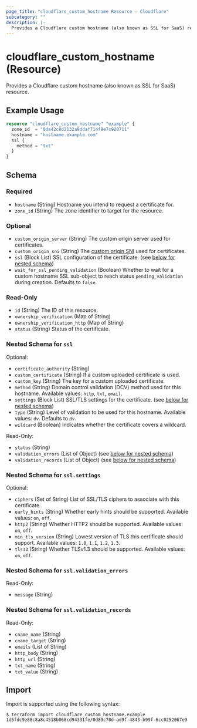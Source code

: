 ```yaml
---
page_title: "cloudflare_custom_hostname Resource - Cloudflare"
subcategory: ""
description: |-
  Provides a Cloudflare custom hostname (also known as SSL for SaaS) resource.
---
```


# cloudflare_custom_hostname (Resource)

Provides a Cloudflare custom hostname (also known as SSL for SaaS) resource.

## Example Usage

```terraform
resource "cloudflare_custom_hostname" "example" {
  zone_id  = "0da42c8d2132a9ddaf714f9e7c920711"
  hostname = "hostname.example.com"
  ssl {
    method = "txt"
  }
}
```
<!-- schema generated by tfplugindocs -->
## Schema

### Required

- `hostname` (String) Hostname you intend to request a certificate for.
- `zone_id` (String) The zone identifier to target for the resource.

### Optional

- `custom_origin_server` (String) The custom origin server used for certificates.
- `custom_origin_sni` (String) The [custom origin SNI](https://developers.cloudflare.com/ssl/ssl-for-saas/hostname-specific-behavior/custom-origin) used for certificates.
- `ssl` (Block List) SSL configuration of the certificate. (see [below for nested schema](#nestedblock--ssl))
- `wait_for_ssl_pending_validation` (Boolean) Whether to wait for a custom hostname SSL sub-object to reach status `pending_validation` during creation. Defaults to `false`.

### Read-Only

- `id` (String) The ID of this resource.
- `ownership_verification` (Map of String)
- `ownership_verification_http` (Map of String)
- `status` (String) Status of the certificate.

<a id="nestedblock--ssl"></a>
### Nested Schema for `ssl`

Optional:

- `certificate_authority` (String)
- `custom_certificate` (String) If a custom uploaded certificate is used.
- `custom_key` (String) The key for a custom uploaded certificate.
- `method` (String) Domain control validation (DCV) method used for this hostname. Available values: `http`, `txt`, `email`.
- `settings` (Block List) SSL/TLS settings for the certificate. (see [below for nested schema](#nestedblock--ssl--settings))
- `type` (String) Level of validation to be used for this hostname. Available values: `dv`. Defaults to `dv`.
- `wildcard` (Boolean) Indicates whether the certificate covers a wildcard.

Read-Only:

- `status` (String)
- `validation_errors` (List of Object) (see [below for nested schema](#nestedatt--ssl--validation_errors))
- `validation_records` (List of Object) (see [below for nested schema](#nestedatt--ssl--validation_records))

<a id="nestedblock--ssl--settings"></a>
### Nested Schema for `ssl.settings`

Optional:

- `ciphers` (Set of String) List of SSL/TLS ciphers to associate with this certificate.
- `early_hints` (String) Whether early hints should be supported. Available values: `on`, `off`.
- `http2` (String) Whether HTTP2 should be supported. Available values: `on`, `off`.
- `min_tls_version` (String) Lowest version of TLS this certificate should support. Available values: `1.0`, `1.1`, `1.2`, `1.3`.
- `tls13` (String) Whether TLSv1.3 should be supported. Available values: `on`, `off`.


<a id="nestedatt--ssl--validation_errors"></a>
### Nested Schema for `ssl.validation_errors`

Read-Only:

- `message` (String)


<a id="nestedatt--ssl--validation_records"></a>
### Nested Schema for `ssl.validation_records`

Read-Only:

- `cname_name` (String)
- `cname_target` (String)
- `emails` (List of String)
- `http_body` (String)
- `http_url` (String)
- `txt_name` (String)
- `txt_value` (String)

## Import

Import is supported using the following syntax:
```shell
$ terraform import cloudflare_custom_hostname.example 1d5fdc9e88c8a8c4518b068cd94331fe/0d89c70d-ad9f-4843-b99f-6cc0252067e9
```

